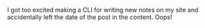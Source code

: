 <!-- @format -->

I got too excited making a CLI for writing new notes on my site and accidentally left the date of the post in the content. Oops!

<p class="u-hide">
  <a class="u-in-reply-to" href="https://fosstodon.org/@rest/112493045954708300"></a>
</p>
